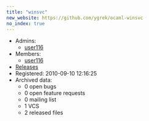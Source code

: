 ```yaml
---
title: "winsvc"
new_website: https://github.com/ygrek/ocaml-winsvc
no_index: true
---
```


* Admins:
  * [user116](/users/user116)
* Members:
  * [user116](/users/user116)
* [Releases](https://download.ocamlcore.org/winsvc)
* Registered: 2010-09-10 12:16:25
* Archived data:
  * 0 open bugs
  * 0 open feature requests
  * 0 mailing list
  * 1 VCS
  * 2 released files
